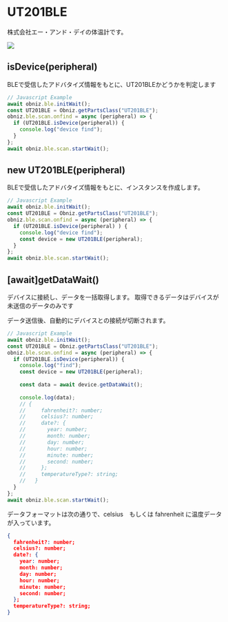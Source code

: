 # UT201BLE
株式会社エー・アンド・デイの体温計です。

![](./image.jpg)

## isDevice(peripheral)

BLEで受信したアドバタイズ情報をもとに、UT201BLEかどうかを判定します

```javascript
// Javascript Example
await obniz.ble.initWait();
const UT201BLE = Obniz.getPartsClass("UT201BLE");
obniz.ble.scan.onfind = async (peripheral) => {
  if (UT201BLE.isDevice(peripheral)) {
    console.log("device find");
  }
};
await obniz.ble.scan.startWait();

```

## new UT201BLE(peripheral)

BLEで受信したアドバタイズ情報をもとに、インスタンスを作成します。

```javascript
// Javascript Example
await obniz.ble.initWait();
const UT201BLE = Obniz.getPartsClass("UT201BLE");
obniz.ble.scan.onfind = async (peripheral) => {
  if (UT201BLE.isDevice(peripheral) ) {
    console.log("device find");
    const device = new UT201BLE(peripheral);
  }
};
await obniz.ble.scan.startWait();

```


## [await]getDataWait()

デバイスに接続し、データを一括取得します。
取得できるデータはデバイスが未送信のデータのみです

データ送信後、自動的にデバイスとの接続が切断されます。

```javascript
// Javascript Example
await obniz.ble.initWait();
const UT201BLE = Obniz.getPartsClass("UT201BLE");
obniz.ble.scan.onfind = async (peripheral) => {
  if (UT201BLE.isDevice(peripheral)) {
    console.log("find");
    const device = new UT201BLE(peripheral);
    
    const data = await device.getDataWait();
    
    console.log(data);
    // {
    //     fahrenheit?: number;
    //     celsius?: number;
    //     date?: {
    //       year: number;
    //       month: number;
    //       day: number;
    //       hour: number;
    //       minute: number;
    //       second: number;
    //     };
    //     temperatureType?: string;
    //   }
  }
};
await obniz.ble.scan.startWait();

```


データフォーマットは次の通りで、celsius　もしくは fahrenheit に温度データが入っています。

```json
{
  fahrenheit?: number;
  celsius?: number;
  date?: {
    year: number;
    month: number;
    day: number;
    hour: number;
    minute: number;
    second: number;
  };
  temperatureType?: string;
}
```
